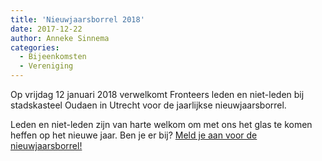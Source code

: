 ```yaml
---
title: 'Nieuwjaarsborrel 2018'
date: 2017-12-22
author: Anneke Sinnema
categories:
  - Bijeenkomsten
  - Vereniging
---
```


Op vrijdag 12 januari 2018 verwelkomt Fronteers leden en niet-leden bij stadskasteel Oudaen in Utrecht voor de jaarlijkse nieuwjaarsborrel.

Leden en niet-leden zijn van harte welkom om met ons het glas te komen heffen op het nieuwe jaar. Ben je er bij? [Meld je aan voor de nieuwjaarsborrel!](https://fronteers.nl/bijeenkomsten/2018/nieuwjaarsborrel)
